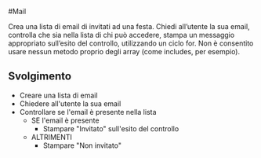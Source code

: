 #Mail

Crea una lista di email di invitati ad una festa.
Chiedi all’utente la sua email, controlla che sia nella lista di chi può accedere, stampa un messaggio appropriato sull’esito del controllo, utilizzando un ciclo for.
Non è consentito usare nessun metodo proprio degli array (come includes, per esempio).

## Svolgimento

- Creare una lista di email
- Chiedere all'utente la sua email
- Controllare se l'email è presente nella lista
   - SE l'email è presente 
      - Stampare "Invitato" sull'esito del controllo
   - ALTRIMENTI 
      - Stampare "Non invitato"